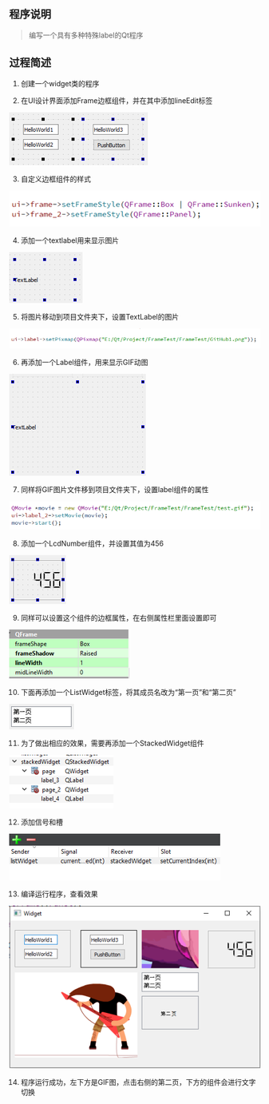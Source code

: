 ## 程序说明

> 编写一个具有多种特殊label的Qt程序

## 过程简述

1. 创建一个widget类的程序

2. 在UI设计界面添加Frame边框组件，并在其中添加lineEdit标签

![添加Frame边框组件](https://github.com/ZHJ0125/QtLearning/blob/master/Image/FrameTest/1.png)

3. 自定义边框组件的样式

![自定义边框组件的样式](https://github.com/ZHJ0125/QtLearning/blob/master/Image/FrameTest/2.png)

4. 添加一个textlabel用来显示图片

![显示图片](https://github.com/ZHJ0125/QtLearning/blob/master/Image/FrameTest/3.png)

5. 将图片移动到项目文件夹下，设置TextLabel的图片

![设置TextLabel的图片](https://github.com/ZHJ0125/QtLearning/blob/master/Image/FrameTest/4.png)

6. 再添加一个Label组件，用来显示GIF动图

![显示GIF动图](https://github.com/ZHJ0125/QtLearning/blob/master/Image/FrameTest/5.png)

7. 同样将GIF图片文件移到项目文件夹下，设置label组件的属性

![设置label组件的属性](https://github.com/ZHJ0125/QtLearning/blob/master/Image/FrameTest/6.png)

8. 添加一个LcdNumber组件，并设置其值为456

![添加一个LcdNumber组件](https://github.com/ZHJ0125/QtLearning/blob/master/Image/FrameTest/7.png)

9. 同样可以设置这个组件的边框属性，在右侧属性栏里面设置即可

![边框属性](https://github.com/ZHJ0125/QtLearning/blob/master/Image/FrameTest/8.png)

10. 下面再添加一个ListWidget标签，将其成员名改为“第一页”和“第二页”

![添加一个ListWidget标签](https://github.com/ZHJ0125/QtLearning/blob/master/Image/FrameTest/9.png)

11. 为了做出相应的效果，需要再添加一个StackedWidget组件

![StackedWidget组件](https://github.com/ZHJ0125/QtLearning/blob/master/Image/FrameTest/10.png)

12. 添加信号和槽

![添加信号和槽](https://github.com/ZHJ0125/QtLearning/blob/master/Image/FrameTest/11.png)

13. 编译运行程序，查看效果

![查看效果](https://github.com/ZHJ0125/QtLearning/blob/master/Image/FrameTest/12.png)

14. 程序运行成功，左下方是GIF图，点击右侧的第二页，下方的组件会进行文字切换
